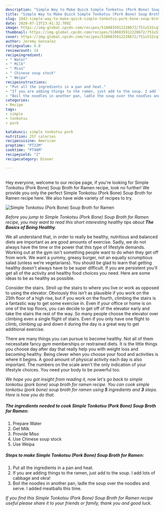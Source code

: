 ```yaml
---
description: "Simple Way to Make Quick Simple Tonkotsu (Pork Bone) Soup Broth for Ramen"
title: "Simple Way to Make Quick Simple Tonkotsu (Pork Bone) Soup Broth for Ramen"
slug: 1842-simple-way-to-make-quick-simple-tonkotsu-pork-bone-soup-broth-for-ramen
date: 2020-07-23T23:41:32.789Z
image: https://img-global.cpcdn.com/recipes/5180835912220672/751x532cq70/simple-tonkotsu-pork-bone-soup-broth-for-ramen-recipe-main-photo.jpg
thumbnail: https://img-global.cpcdn.com/recipes/5180835912220672/751x532cq70/simple-tonkotsu-pork-bone-soup-broth-for-ramen-recipe-main-photo.jpg
cover: https://img-global.cpcdn.com/recipes/5180835912220672/751x532cq70/simple-tonkotsu-pork-bone-soup-broth-for-ramen-recipe-main-photo.jpg
author: Jeremy Gonzalez
ratingvalue: 4.8
reviewcount: 14
recipeingredient:
- " Water"
- " Milk"
- " Miso"
- " Chinese soup stock"
- " Weipa"
recipeinstructions:
- "Put all the ingredients in a pan and heat."
- "If you are adding things to the ramen, just add to the soup. I add lots of cabbage and okra!"
- "Boil the noodles in another pan, ladle the soup over the noodles and serve. I added meatballs this time."
categories:
- Recipe
tags:
- simple
- tonkotsu
- pork

katakunci: simple tonkotsu pork 
nutrition: 257 calories
recipecuisine: American
preptime: "PT22M"
cooktime: "PT48M"
recipeyield: "2"
recipecategory: Dinner

---
```

<br>
Hey everyone, welcome to our recipe page, if you're looking for Simple Tonkotsu (Pork Bone) Soup Broth for Ramen recipe, look no further! We provide you only the perfect Simple Tonkotsu (Pork Bone) Soup Broth for Ramen recipe here. We also have wide variety of recipes to try.
<br>


![Simple Tonkotsu (Pork Bone) Soup Broth for Ramen](https://img-global.cpcdn.com/recipes/5180835912220672/751x532cq70/simple-tonkotsu-pork-bone-soup-broth-for-ramen-recipe-main-photo.jpg)

<i>Before you jump to Simple Tonkotsu (Pork Bone) Soup Broth for Ramen recipe, you may want to read this short interesting healthy tips about <strong>The Basics of Being Healthy</strong>.</i>

We all understand that, in order to really be healthy, nutritious and balanced diets are important as are good amounts of exercise. Sadly, we do not always have the time or the power that this type of lifestyle demands. Working out at the gym isn't something people want to do when they get off from work. We want a yummy, greasy burger, not an equally scrumptious salad (unless we’re vegetarians). You should be glad to learn that getting healthy doesn't always have to be super difficult. If you are persistent you'll get all of the activity and healthy food choices you need. Here are some ideas to be as healthy as possible.

Consider the stairs. Stroll up the stairs to where you live or work as opposed to using the elevator. Obviously this isn’t as plausible if you work on the 25th floor of a high rise, but if you work on the fourth, climbing the stairs is a fantastic way to get some exercise in. Even if your office or home is on one of the top floors, you can decide to get off of the elevator early and take the stairs the rest of the way. So many people choose the elevator over climbing even a single flight of stairs. Even if you only have one flight to climb, climbing up and down it during the day is a great way to get additional exercise. 

There are many things you can pursue to become healthy. Not all of them necessitate fancy gym memberships or restrained diets. It is the little things you choose day after day that really help you with weight loss and becoming healthy. Being clever when you choose your food and activities is where it begins. A good amount of physical activity each day is also important. The numbers on the scale aren't the only indication of your lifestyle choices. You need your body to be powerful too. 


<i>We hope you got insight from reading it, now let's go back to simple tonkotsu (pork bone) soup broth for ramen recipe. You can cook simple tonkotsu (pork bone) soup broth for ramen using <strong>5</strong> ingredients and <strong>3</strong> steps. Here is how you do that.
</i>

##### The ingredients needed to cook Simple Tonkotsu (Pork Bone) Soup Broth for Ramen:

1. Prepare  Water
1. Get  Milk
1. Provide  Miso
1. Use  Chinese soup stock
1. Use  Weipa


##### Steps to make Simple Tonkotsu (Pork Bone) Soup Broth for Ramen:

1. Put all the ingredients in a pan and heat.
1. If you are adding things to the ramen, just add to the soup. I add lots of cabbage and okra!
1. Boil the noodles in another pan, ladle the soup over the noodles and serve. I added meatballs this time.


<i>If you find this Simple Tonkotsu (Pork Bone) Soup Broth for Ramen recipe useful please share it to your friends or family, thank you and good luck.</i>
